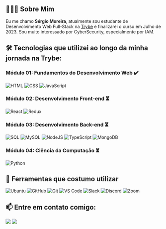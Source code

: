 <!--

-->

## 👨🏻‍💻 Sobre Mim
Eu me chamo **Sérgio Moreira**, atualmente sou estudante de Desenvolvimento Web Full-Stack na [Trybe](https://www.betrybe.com/) e finalizarei o curso em Julho de 2023. Sou muito interessado por CyberSecurity, especialmente por IAM.

## 🛠 Tecnologias que utilizei ao longo da minha jornada na Trybe:

### Módulo 01: Fundamentos do Desenvolvimento Web :heavy_check_mark:
<div>

![HTML](https://img.shields.io/badge/HTML5-E34F26?style=for-the-badge&logo=html5&logoColor=white) 
![CSS](https://img.shields.io/badge/CSS-239120?&style=for-the-badge&logo=css3&logoColor=white)
![JavaScript](https://img.shields.io/badge/JavaScript-F7DF1E?style=for-the-badge&logo=javascript&logoColor=black)

</div>

### Módulo 02: Desenvolvimento Front-end :hourglass_flowing_sand:
<div>

![React](https://img.shields.io/badge/React-20232A?style=for-the-badge&logo=react&logoColor=61DAFB)
![Redux](https://img.shields.io/badge/Redux-593D88?style=for-the-badge&logo=redux&logoColor=white)

</div>

### Módulo 03: Desenvolvimento Back-end :hourglass_flowing_sand:
<div>

![SQL](https://img.shields.io/badge/-SQL-000?style=for-the-badge&logo=MySQL&logoColor=4479A1) 
![MySQL](https://img.shields.io/badge/MySQL-00000F?style=for-the-badge&logo=mysql&logoColor=white)
![NodeJS](https://img.shields.io/badge/Node.js-43853D?style=for-the-badge&logo=node.js&logoColor=white)
![TypeScript](https://img.shields.io/badge/TypeScript-007ACC?style=for-the-badge&logo=typescript&logoColor=white)
![MongoDB](https://img.shields.io/badge/MongoDB-4EA94B?style=for-the-badge&logo=mongodb&logoColor=white) 

</div>

### Módulo 04: Ciência da Computação :hourglass_flowing_sand:
<div>

![Python](https://img.shields.io/badge/-Python-000?style=for-the-badge&logo=python)

</div>

## 🔭 Ferramentas que costumo utilizar
<div>
  
![Ubuntu](https://img.shields.io/badge/Ubuntu-E95420?style=for-the-badge&logo=ubuntu&logoColor=white)
![GitHub](https://img.shields.io/badge/GitHub-100000?style=for-the-badge&logo=github&logoColor=white)
![Git](https://img.shields.io/badge/git%20-%23F05033.svg?&style=for-the-badge&logo=git&logoColor=white)
![VS Code](https://img.shields.io/badge/VSCode-0078D4?style=for-the-badge&logo=visual%20studio%20code&logoColor=white)
![Slack](https://img.shields.io/badge/Slack-4A154B?style=for-the-badge&logo=slack&logoColor=white)
![Discord](https://img.shields.io/badge/Discord-5865F2?style=for-the-badge&logo=discord&logoColor=white)
![Zoom](https://img.shields.io/badge/Zoom-2D8CFF?style=for-the-badge&logo=zoom&logoColor=white)


  
</div>

## 📫  Entre em contato comigo:
<div>
<a href="https://www.linkedin.com/in/sergio-moreira-iam/" target="_blank">
  <img src="https://img.shields.io/badge/-LinkedIn-%230077B5?style=for-the-badge&logo=linkedin&logoColor=white" target="_blank"></a>   
<a href = "mailto:sergioricardomoreirasilva@gmail.com">
  <img src="https://img.shields.io/badge/Gmail-D14836?style=for-the-badge&logo=gmail&logoColor=white" target="_blank"></a>
</div>

<!--
## ⚡ Minhas estatísticas no GitHub 

<div>
<a href="https://github.com/sergiomoreirasjr">
<img height="160em" src="https://github-readme-stats.vercel.app/api/top-langs/?username=sergiomoreirasjr&layout=compact&langs_count=7&theme=dracula"/>
<img height="160em" src="https://github-readme-stats.vercel.app/api?username=sergiomoreirasjr&show_icons=true&theme=dracula&include_all_commits=true&count_private=true"/>
</div>
-->
